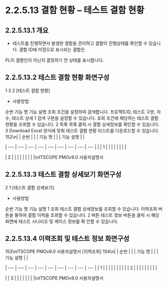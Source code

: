 # 2.2.5.13 결함 현황 – 테스트 결함 현황



## 2.2.5.13.1 개요

- 테스트를 진행하면서 발생한 결함을 관리하고 결함이 진행상태를 확인할 수 있습니다. 결함 ID에 미정으로 표시되는 결함은

PL이 결함인지 아닌지 결정하기 전 상태를 표시합니다.

## 2.2.5.13.2 테스트 결함 현황 화면구성

1
3
2
[테스트 결함 현황]

- 사용방법

순번 기능 명 기능 설명
조회 조건을 설정하여 검색합니다. 프로젝트ID, 테스트 구분, 차수, 테스트 상세
1 검색
구분을 설정할 수 있습니다.
조회 조건에 해당하는 테스트 결함 현황을 조회할 수 있습니다.
2 목록
목록 클릭 시 결함 상세정보를 확인할 수 있습니다.
3 Download Excel 양식에 맞춰 테스트 결함 현황 리스트를 다운로드할 수 있습니다.
152\n|  | 순번 |  |  | 기능 명 |  |  | 기능 설명 |  |

| --- | --- | --- | --- | --- | --- | --- | --- | --- |
|  | 1 |  |  |  |  |  |  |  |

| 2 |  |  |  |  |  |  |  |  |\nITSCOPE PMOv9.0 사용자설명서

## 2.2.5.13.3 테스트 결함 상세보기 화면구성

2
1
[테스트 결함 상세보기]

- 사용방법

순번 기능 명 기능 설명
1 조회 테스트 결함 상세정보를 조회할 수 있습니다.
이력조회 버튼을 통하여 결함 이력을 조회할 수 있습니다.
2 버튼 테스트 정보 버튼을 클릭 시 해당 화면에 테스트 시나리오 및 케이스 정보를 확
인할 수 있습니다.

## 2.2.5.13.4 이력조회 및 테스트 정보 화면구성

153\nITSCOPE PMOv9.0 사용자설명서
[이력조회]
154\n|  | 순번 |  |  | 기능 명 |  |  | 기능 설명 |  |

| --- | --- | --- | --- | --- | --- | --- | --- | --- |
| 1 |  |  |  |  |  |  |  |  |
| 2 |  |  |  |  |  |  |  |  |

|  | 3 |  |  |  |  |  |  |  |\nITSCOPE PMOv9.0 사용자설명서
